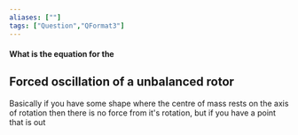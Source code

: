 ```yaml
---
aliases: [""]
tags: ["Question","QFormat3"]
---
```


#### What is the equation for the
## Forced oscillation of a unbalanced rotor
Basically if you have some shape where the centre of mass rests on the axis of rotation then there is no force from it's rotation, but if you have a point that is out